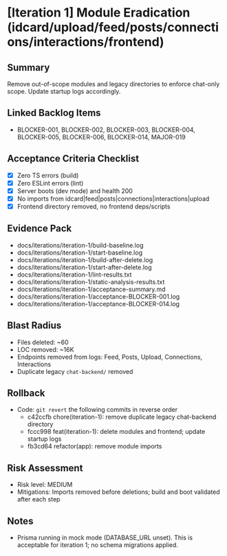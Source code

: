 # [Iteration 1] Module Eradication (idcard/upload/feed/posts/connections/interactions/frontend)

## Summary
Remove out-of-scope modules and legacy directories to enforce chat-only scope. Update startup logs accordingly.

## Linked Backlog Items
- BLOCKER-001, BLOCKER-002, BLOCKER-003, BLOCKER-004, BLOCKER-005, BLOCKER-006, BLOCKER-014, MAJOR-019

## Acceptance Criteria Checklist
- [x] Zero TS errors (build)
- [x] Zero ESLint errors (lint)
- [x] Server boots (dev mode) and health 200
- [x] No imports from idcard|feed|posts|connections|interactions|upload
- [x] Frontend directory removed, no frontend deps/scripts

## Evidence Pack
- docs/iterations/iteration-1/build-baseline.log
- docs/iterations/iteration-1/start-baseline.log
- docs/iterations/iteration-1/build-after-delete.log
- docs/iterations/iteration-1/start-after-delete.log
- docs/iterations/iteration-1/lint-results.txt
- docs/iterations/iteration-1/static-analysis-results.txt
- docs/iterations/iteration-1/acceptance-summary.md
- docs/iterations/iteration-1/acceptance-BLOCKER-001.log
- docs/iterations/iteration-1/acceptance-BLOCKER-014.log

## Blast Radius
- Files deleted: ~60
- LOC removed: ~16K
- Endpoints removed from logs: Feed, Posts, Upload, Connections, Interactions
- Duplicate legacy `chat-backend/` removed

## Rollback
- Code: `git revert` the following commits in reverse order
  - c42ccfb chore(iteration-1): remove duplicate legacy chat-backend directory
  - fccc998 feat(iteration-1): delete modules and frontend; update startup logs
  - fb3cd64 refactor(app): remove module imports

## Risk Assessment
- Risk level: MEDIUM
- Mitigations: Imports removed before deletions; build and boot validated after each step

## Notes
- Prisma running in mock mode (DATABASE_URL unset). This is acceptable for iteration 1; no schema migrations applied.
